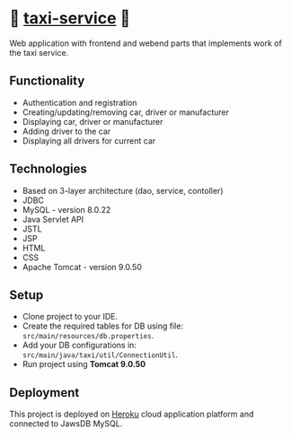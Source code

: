 
# 🚕 [taxi-service](https://taxi-service-losyash.herokuapp.com/login) 🚕


Web application with frontend and webend parts that implements
work of the taxi service.


## Functionality
- Authentication and registration
- Creating/updating/removing car, driver or manufacturer
- Displaying car, driver or manufacturer
- Adding driver to the car
- Displaying all drivers for current car
## Technologies

- Based on 3-layer architecture (dao, service, contoller)
- JDBC
- MySQL - version 8.0.22
- Java Servlet API
- JSTL
- JSP
- HTML
- CSS
- Apache Tomcat - version 9.0.50

##  Setup
- Clone project to your IDE.
- Create the required tables for DB using file: 
    `src/main/resources/db.properties`.
- Add your DB configurations in: 
    `src/main/java/taxi/util/ConnectionUtil`.
- Run project using __Tomcat 9.0.50__
## Deployment
This project is deployed on [Heroku](https://taxi-service-losyash.herokuapp.com/login) cloud application platform
and connected to JawsDB MySQL.
